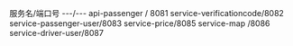 服务名/端口号
---/---
api-passenger / 8081
service-verificationcode/8082
service-passenger-user/8083
service-price/8085
service-map /8086
service-driver-user/8087